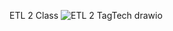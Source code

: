 

ETL 2 Class
![ETL 2 TagTech drawio](https://github.com/user-attachments/assets/fdda7f0c-9f77-4a3f-99d8-9c8eed4bc77c)

